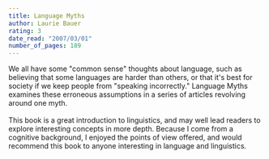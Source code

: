 ```yaml
---
title: Language Myths
author: Laurie Bauer
rating: 3
date_read: "2007/03/01"
number_of_pages: 189
---
```


We all have some "common sense" thoughts about language, such as believing that some languages are harder than others, or that it's best for society if we keep people from "speaking incorrectly." Language Myths examines these erroneous assumptions in a series of articles revolving around one myth.<br/><br/>This book is a great introduction to linguistics, and may well lead readers to explore interesting concepts in more depth. Because I come from a cognitive background, I enjoyed the points of view offered, and would recommend this book to anyone interesting in language and linguistics.